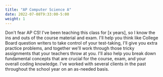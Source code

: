```yaml
---
title: "AP Computer Science A"
date: 2022-07-08T9:33:00-5:00
weight: 1
---
```


Don't fear AP CS! I've been teaching this class for [x years], so I know the ins and outs of the course material and exam. I'll help you think like College Board question writers to take control of your test-taking, I'll give you extra practice problems, and together we'll work through those tricky assignments that your teachers throw at you. I'll also help you break down fundamental concepts that are crucial for the course, exam, and your overall coding knowledge. I've worked with several clients in the past throughout the school year on an as-needed basis. 


